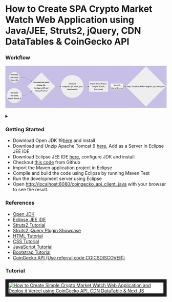 
# How to Create SPA Crypto Market Watch Web Application using Java/JEE, Struts2, jQuery, CDN DataTables & CoinGecko API

### Workflow

![Alt text](wf.png)

<details>

<summary></summary>

```mermaid

graph LR

A((Download<br/>and Install<br/>Open JDK)) --> C

B((Download<br/>and Unzip<br/>Apache Tomcat 9)) --> C

C{Download and Install<br/>Eclipse JEE,<br/>Configure JDK and<br/>Tomcat 9 Server} --> D

D((Checkout<br/>'coingecko_api_client_java'<br/>code from Git)) --> E

E[Import Maven Project,<br/>Compile & Build,<br/>Run Locally]

E -- Test with<br/>InternetBrowser --> H{http://localhost:8080/coingecko_api_client_java}

```

</details>

### Getting Started

<ul>

<li>Download Open JDK 19<a href="https://jdk.java.net/java-se-ri/19" target="_new">here</a> and install</li>

<li>Download and Unzip Apache Tomcat 9 <a href="https://tomcat.apache.org/download-90.cgi" target="_new">here</a>, Add as a Server in Eclipse JEE IDE</li>

<li>Download Eclipse JEE IDE <a href="https://www.eclipse.org/downloads/packages/release/2022-12/r/eclipse-ide-enterprise-java-and-web-developers" target="_new">here</a>, configure JDK and install</li>

<li>Checkout <a href="https://github.com/lalumastan/coingecko_api_client_java.git">this code</a> from Github</li>

<li>Import the Maven application project in Eclipse</li>

<li>Compile and build the code using Eclipse by running Maven Test</li>

<li>Run the development server using Eclipse</li>

<li>Open <a href="http://localhost:8080/coingecko_api_client_java" target="_new">http://localhost:8080/coingecko_api_client_java</a> with your browser to see the result.</li>

</ul>

### References

<ul>

<li><a href="https://openjdk.org/">Open JDK</a></li>

<li><a href="https://www.eclipse.org/downloads/packages/release/2022-12/r/eclipse-ide-enterprise-java-and-web-developers">Eclipse JEE IDE</a></li>

<li><a href="https://struts.apache.org/getting-started/">Struts2 Tutorial</a></li>

<li><a href="https://struts.jgeppert.com/struts2-jquery-showcase">Struts2 jQuery Plugin  Showcase</a></li>

<li><a href="https://www.w3schools.com/html/">HTML Tutorial</a></li>

<li><a href="https://www.w3schools.com/css/">CSS Tutorial</a></li>

<li><a href="https://www.w3schools.com/js">JavaScript Tutorial</a></li>

<li><a href="https://getbootstrap.com/docs/5.3/getting-started/introduction/">Bootstrap Tutorial</a></li>

<li><a  href="https://www.coingecko.com/en/api">CoinGecko API (Use referral code CGICSDISCOVER):</a></li>

</ul>

### Tutorial

<a href="http://www.youtube.com/watch?feature=player_embedded&v=7gzDeE9WerE" target="_blank"><img src="http://img.youtube.com/vi/7gzDeE9WerE/0.jpg" alt="How to Create Simple Crypto Market Watch Web Application and Deploy it Vercel using CoinGecko API, CDN DataTable & Next JS" width="240" height="180" border="10" /></a>
